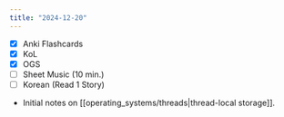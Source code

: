 ```yaml
---
title: "2024-12-20"
---
```


- [x] Anki Flashcards
- [x] KoL
- [x] OGS
- [ ] Sheet Music (10 min.)
- [ ] Korean (Read 1 Story)

* Initial notes on [[operating_systems/threads|thread-local storage]].